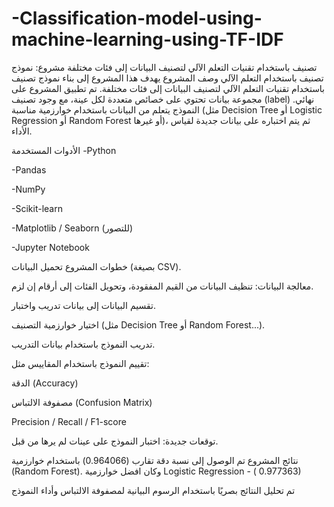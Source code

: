 # -Classification-model-using-machine-learning-using-TF-IDF
 تصنيف باستخدام تقنيات التعلم الآلي لتصنيف البيانات إلى فئات مختلفة
مشروع: نموذج تصنيف باستخدام التعلم الآلي
 وصف المشروع
يهدف هذا المشروع إلى بناء نموذج تصنيف باستخدام تقنيات التعلم الآلي لتصنيف البيانات إلى فئات مختلفة. تم تطبيق المشروع على مجموعة بيانات تحتوي على خصائص متعددة لكل عينة، مع وجود تصنيف (label) نهائي. النموذج يتعلم من البيانات باستخدام خوارزمية مناسبة (مثل Decision Tree أو Logistic Regression أو Random Forest أو غيرها)، ثم يتم اختباره على بيانات جديدة لقياس الأداء.

 الأدوات المستخدمة
-Python

-Pandas

-NumPy

-Scikit-learn

-Matplotlib / Seaborn (للتصور)

-Jupyter Notebook

 خطوات المشروع
تحميل البيانات (بصيغة CSV).

معالجة البيانات: تنظيف البيانات من القيم المفقودة، وتحويل الفئات إلى أرقام إن لزم.

تقسيم البيانات إلى بيانات تدريب واختبار.

اختيار خوارزمية التصنيف (مثل Decision Tree أو Random Forest...).

تدريب النموذج باستخدام بيانات التدريب.

تقييم النموذج باستخدام المقاييس مثل:

الدقة (Accuracy)

مصفوفة الالتباس (Confusion Matrix)

Precision / Recall / F1-score

توقعات جديدة: اختبار النموذج على عينات لم يرها من قبل.

 نتائج المشروع
تم الوصول إلى نسبة دقة تقارب (0.964066) باستخدام خوارزمية (Random Forest).
وكان افضل خوارزمية Logistic Regression - ( 0.977363)

تم تحليل النتائج بصريًا باستخدام الرسوم البيانية لمصفوفة الالتباس وأداء النموذج
